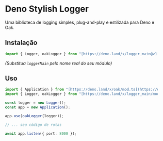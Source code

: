 # Deno Stylish Logger

Uma biblioteca de logging simples, plug-and-play e estilizada para Deno e Oak.

## Instalação

```typescript
import { Logger, oakLogger } from "[https://deno.land/x/logger_main@v1.0.0/mod.ts](https://deno.land/x/logger_main@v1.0.0/mod.ts)";
```
*(Substitua `loggerMain` pelo nome real do seu módulo)*

## Uso

```typescript
import { Application } from "[https://deno.land/x/oak/mod.ts](https://deno.land/x/oak/mod.ts)";
import { Logger, oakLogger } from "[https://deno.land/x/logger_main/mod.ts](https://deno.land/x/logger_main/mod.ts)";

const logger = new Logger();
const app = new Application();

app.use(oakLogger(logger));

// ... seu código de rotas

await app.listen({ port: 8000 });
```